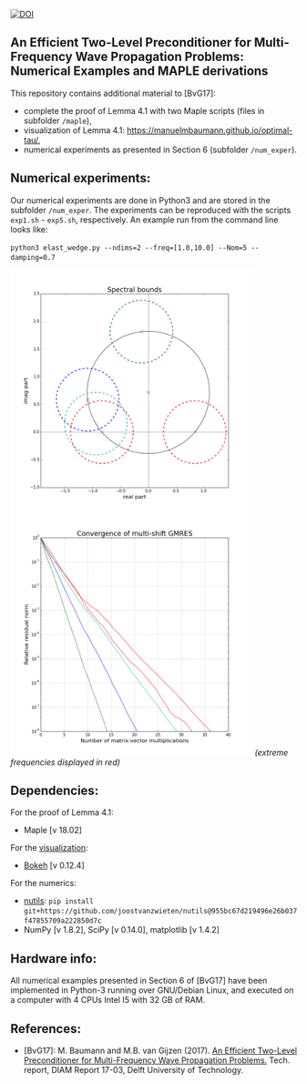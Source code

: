 [![DOI](https://zenodo.org/badge/82066723.svg)](https://zenodo.org/badge/latestdoi/82066723)

An Efficient Two-Level Preconditioner for Multi-Frequency Wave Propagation Problems: Numerical Examples and MAPLE derivations
-----------------------------------------------------------------------------------------------------------------------------

This repository contains additional material to [BvG17]:

* complete the proof of Lemma 4.1 with two Maple scripts (files in subfolder `/maple`),
* visualization of Lemma 4.1: https://manuelmbaumann.github.io/optimal-tau/,
* numerical experiments as presented in Section 6 (subfolder `/num_exper`).

Numerical experiments:
----------------------
Our numerical experiments are done in Python3 and are stored in the subfolder `/num_exper`. The experiments can be reproduced with the scripts `exp1.sh` - `exp5.sh`, respectively. An example run from the command line looks like:

`python3 elast_wedge.py --ndims=2 --freq=[1.0,10.0] --Nom=5 --damping=0.7`

<img src="/num_exper/figs/circ_pic.png" width="425"/> <img src="/num_exper/figs/msconv-plot.png" width="425"/> 
*(extreme frequencies displayed in red)*

Dependencies:
-------------
For the proof of Lemma 4.1:
* Maple [v 18.02]

For the [visualization](https://delft.diskos.nl/bokeh/opt_tau_bokeh):
* [Bokeh](http://bokeh.pydata.org/en/latest/) [v 0.12.4]

For the numerics:
* [nutils](http://www.nutils.org/):  `pip install git+https://github.com/joostvanzwieten/nutils@955bc67d219496e26b037f47855709a222850d7c`
* NumPy [v 1.8.2], SciPy [v 0.14.0], matplotlib [v 1.4.2]

Hardware info:
--------------
All numerical examples presented in Section 6 of [BvG17] have been implemented in Python-3 running over GNU/Debian Linux, and executed on a computer with 4 CPUs Intel I5 with 32 GB of RAM.

References:
-----------
* [BvG17]: M. Baumann and M.B. van Gijzen (2017). [An Efficient Two-Level Preconditioner for Multi-Frequency Wave Propagation Problems.](https://d1rkab7tlqy5f1.cloudfront.net/EWI/Over%20de%20faculteit/Afdelingen/Applied%20Mathematics/Reports/2017/BvG_TR-17-03.pdf) Tech. report, DIAM Report 17-03, Delft University of Technology.
